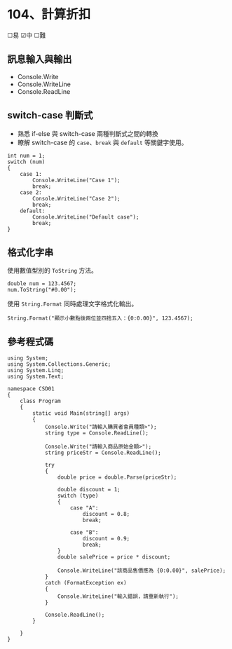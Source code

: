 # 104、計算折扣

☐易 ☑中 ☐難

## 訊息輸入與輸出

* Console.Write
* Console.WriteLine
* Console.ReadLine

## switch-case 判斷式

* 熟悉 if-else 與 switch-case 兩種判斷式之間的轉換
* 瞭解 switch-case 的 `case`、`break` 與 `default` 等關鍵字使用。


```
int num = 1;
switch (num)
{
    case 1:
        Console.WriteLine("Case 1");
        break;
    case 2:
        Console.WriteLine("Case 2");
        break;
    default:
        Console.WriteLine("Default case");
        break;
}
```

## 格式化字串

使用數值型別的 `ToString` 方法。

```
double num = 123.4567;
num.ToString("#0.00");
```

使用 `String.Format` 同時處理文字格式化輸出。

```
String.Format("顯示小數點後兩位並四捨五入：{0:0.00}", 123.4567);
```

## 參考程式碼

```
using System;
using System.Collections.Generic;
using System.Linq;
using System.Text;

namespace CSD01
{
    class Program
    {
        static void Main(string[] args)
        {
            Console.Write("請輸入購買者會員種類>");
            string type = Console.ReadLine();

            Console.Write("請輸入商品原始金額>");
            string priceStr = Console.ReadLine();

            try
            {
                double price = double.Parse(priceStr);

                double discount = 1;
                switch (type)
                {
                    case "A":
                        discount = 0.8;
                        break;

                    case "B":
                        discount = 0.9;
                        break;
                }
                double salePrice = price * discount;

                Console.WriteLine("該商品售價應為 {0:0.00}", salePrice);
            }
            catch (FormatException ex)
            {
                Console.WriteLine("輸入錯誤，請重新執行");
            }

            Console.ReadLine();
        }

    }
}
```